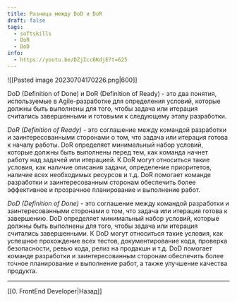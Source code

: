 ```yaml
---
title: Разница между DoD и DoR
draft: false
tags:
  - softskills
  - DoR
  - DoD
info:
  - https://youtu.be/DZjIcc6KdjE?t=625
---
```


![[Pasted image 20230704170226.png|600]]

DoD (Definition of Done) и DoR (Definition of Ready) - это два понятия, используемые в Agile-разработке для определения условий, которые должны быть выполнены для того, чтобы задача или итерация считались завершенными и готовыми к следующему этапу разработки.

_DoR (Definition of Ready)_ - это соглашение между командой разработки и заинтересованными сторонами о том, что задача или итерация готова к началу работы. DoR определяет минимальный набор условий, которые должны быть выполнены перед тем, как команда начнет работу над задачей или итерацией. К DoR могут относиться такие условия, как наличие описания задачи, определение приоритетов, наличие всех необходимых ресурсов и т.д. DoR помогает команде разработки и заинтересованным сторонам обеспечить более эффективное и прозрачное планирование и выполнение работ.

_DoD (Definition of Done)_ - это соглашение между командой разработки и заинтересованными сторонами о том, что задача или итерация готова к завершению. DoD определяет минимальный набор условий, которые должны быть выполнены для того, чтобы задача или итерация считались завершенными. К DoD могут относиться такие условия, как успешное прохождение всех тестов, документирование кода, проверка безопасности, ревью кода, релиз на продакшн и т.д. DoD помогает команде разработки и заинтересованным сторонам обеспечить более точное планирование и выполнение работ, а также улучшение качества продукта.

---

[[0. FrontEnd Developer|Назад]]